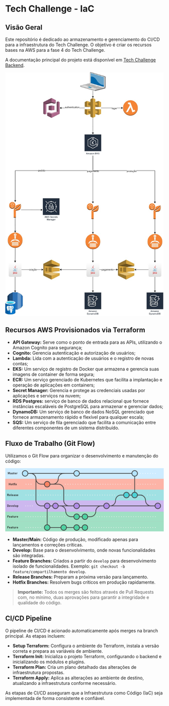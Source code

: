 # Tech Challenge - IaC

## Visão Geral

Este repositório é dedicado ao armazenamento e gerenciamento do CI/CD para a infraestrutura do Tech Challenge. O objetivo é criar os recursos bases na AWS para a fase 4 do Tech Challenge.

A documentação principal do projeto está disponível em [Tech Challenge Backend](https://github.com/ed-wantuil/tech-challenge-backend).

![API Gateway Architecture](./doc/infra.jpg)

## Recursos AWS Provisionados via Terraform

- **API Gateway:** Serve como o ponto de entrada para as APIs, utilizando o Amazon Cognito para segurança;
- **Cognito:** Gerencia autenticação e autorização de usuários;
- **Lambda:** Lida com a autenticação de usuários e o registro de novas contas;
- **EKS:** Um serviço de registro de Docker que armazena e gerencia suas imagens de container de forma segura;
- **ECR:** Um serviço gerenciado de Kubernetes que facilita a implantação e operação de aplicações em containers;
- **Secret Manager:** Gerencia e protege as credenciais usadas por aplicações e serviços na nuvem;
- **RDS Postgres:**  serviço de banco de dados relacional que fornece instâncias escaláveis de PostgreSQL para armazenar e gerenciar dados;
- **DynamoDB:** Um serviço de banco de dados NoSQL gerenciado que fornece armazenamento rápido e flexível para qualquer escala;
- **SQS:** Um serviço de fila gerenciado que facilita a comunicação entre diferentes componentes de um sistema distribuído.

## Fluxo de Trabalho (Git Flow)

Utilizamos o Git Flow para organizar o desenvolvimento e manutenção do código:

![Git Flow Diagram](./doc/gitflow.png)

- **Master/Main:** Código de produção, modificado apenas para lançamentos e correções críticas.
- **Develop:** Base para o desenvolvimento, onde novas funcionalidades são integradas.
- **Feature Branches:** Criados a partir do `develop` para desenvolvimento isolado de funcionalidades. Exemplo: `git checkout -b feature/compartilhamento develop`.
- **Release Branches:** Preparam a próxima versão para lançamento.
- **Hotfix Branches:** Resolvem bugs críticos em produção rapidamente.

> **Importante:** Todos os merges são feitos através de Pull Requests com, no mínimo, duas aprovações para garantir a integridade e qualidade do código.

## CI/CD Pipeline

O pipeline de CI/CD é acionado automaticamente após merges na branch principal. As etapas incluem:

- **Setup Terraform:** Configura o ambiente do Terraform, instala a versão correta e prepara as variáveis de ambiente.
- **Terraform Init:** Inicializa o projeto Terraform, configurando o backend e inicializando os módulos e plugins.
- **Terraform Plan:** Cria um plano detalhado das alterações de infraestrutura propostas.
- **Terraform Apply:** Aplica as alterações ao ambiente de destino, atualizando a infraestrutura conforme necessário.

As etapas de CI/CD asseguram que a Infraestrutura como Código (IaC) seja implementada de forma consistente e confiável.
